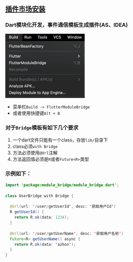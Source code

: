 ## [插件市场安装](https://plugins.jetbrains.com/plugin/20491-fluttermodulebridge)

### Dart模块化开发，事件通信模板生成插件(AS、IDEA)
<img src="https://github.com/azhon/FlutterModuleBridge/blob/main/imgs/plugin.png" width="250" >

- 菜单栏`Build -> FlutterModuleBridge`
- 或者使用快捷键`Alt + B`

### 对于`Bridge`模板有如下几个要求
1. 一个dart文件只能有一个class，存放`lib/`目录下
2. class必须`with Bridge`
3. 方法必须使用`@Url`注解
4. 方法返回值必须是`R`或者`Future<R>`类型

### 示例如下：

```java
import 'package:module_bridge/module_bridge.dart';

class UserBridge with Bridge {

  @Url(url: '/user/getUserId', desc: '获取用户Id')
  R getUserId() {
    return R.ok(data: 1234);
  }

  @Url(url: '/user/getUserName', desc: '获取用户名称')
  Future<R> getUserName() async {
    return R.ok(data: 'azhon');
  }
}

```
